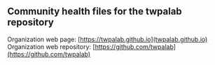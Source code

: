 Community health files for the twpalab repository
-------------------------------------------

Organization web page: [https://twpalab.github.io](twpalab.github.io)
Organization web repository: [https://github.com/twpalab](https://github.com/twpalab)
